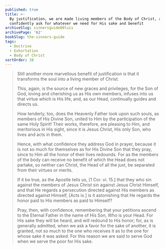 ```yaml
---
published: true
title: >-
  By justification, we are made living members of the Body of Christ, and may
  confidently ask for whatever we need for His sake and benefit
archiveSlug: sinnersguide00luis
archivePage: '62'
bookSlug: the-sinners-guide
tags:
  - Doctrine
  - Exhortation
  - Body of Christ
sortOrder: 38
---
```


> Still another more marvellous benefit of justification is that it transforms the soul into a living member of Christ.
>
> This, again, is the source of new graces and privileges, for the Son of God, loving and cherishing us as His own members, infuses into us that virtue which is His life, and, as our Head, continually guides and directs us.
>
> How tenderly, too, does the Heavenly Father look upon such souls, as members of His Divine Son, united to Him by the participation of the same Holy Spirit! Their works, therefore, are pleasing to Him, and meritorious in His sight, since it is Jesus Christ, His only Son, who lives and acts in them.
>
> Hence, with what confidence they address God in prayer, because it is not so much for themselves as for His Divine Son that they pray, since to Him all the honor of their lives redounds. For as the members of the body can receive no benefit of which the Head does not partake, so neither can Christ, the Head of all the just, be separated from their virtues or merits.
>
> If it be true, as the Apostle tells us, [1 Cor. vi. 15.] that they who sin against the members of Jesus Christ sin against Jesus Christ Himself, and that He regards a persecution directed against His members as directed against Himself, [Acts ix.] is it astonishing that He regards the honor paid to His members as paid to Himself?
>
> Pray, then, with confidence, remembering that your petitions ascend to the Eternal Father in the name of His Son, Who is your Head. For His sake they will be heard, and will redound to His honor; for, as is generally admitted, when we ask a favor for the sake of another, it is granted, not so much to the one who receives it as to the one for whose sake it was asked. For this reason we are said to serve God when we serve the poor for His sake.

